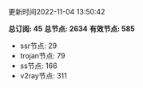 更新时间2022-11-04 13:50:42

**总订阅: 45**
**总节点: 2634**
**有效节点: 585**
- ssr节点: 29
- trojan节点: 79
- ss节点: 166
- v2ray节点: 311
